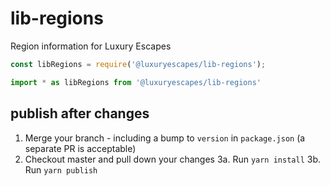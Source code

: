 # lib-regions

Region information for Luxury Escapes

```js
const libRegions = require('@luxuryescapes/lib-regions');

import * as libRegions from '@luxuryescapes/lib-regions'
```

## publish after changes
1. Merge your branch - including a bump to `version` in `package.json` (a separate PR is acceptable)
2. Checkout master and pull down your changes
3a. Run `yarn install`
3b. Run `yarn publish`
